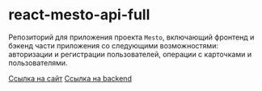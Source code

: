 # react-mesto-api-full
Репозиторий для приложения проекта `Mesto`, включающий фронтенд и бэкенд части приложения со следующими возможностями: авторизации и регистрации пользователей, операции с карточками и пользователями. 

[Ссылка на сайт](https://pof15.nomoredomains.icu/)
[Ссылка на backend](https://pof16.nomoredomains.icu/)
